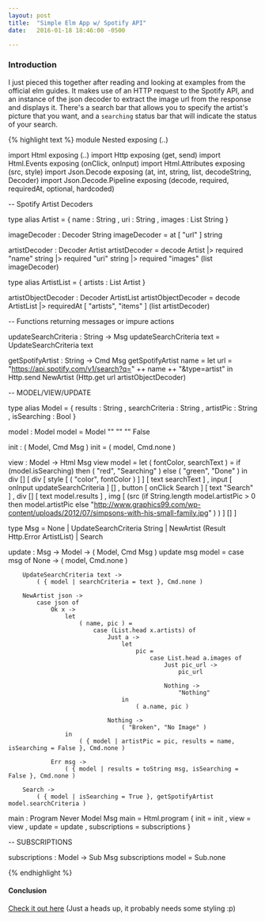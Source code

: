 ```yaml
---
layout: post
title:  "Simple Elm App w/ Spotify API"
date:   2016-01-18 18:46:00 -0500

---
```


### Introduction

I just pieced this together after reading and looking at examples from the official elm guides. It makes use of an HTTP request to the Spotify API, and an instance of the json decoder to extract the image url from the response and displays it. There's a search bar that allows you to specify the artist's picture that you want, and a `searching` status bar that will indicate the status of your search.


{% highlight text %}
module Nested exposing (..)

import Html exposing (..)
import Http exposing (get, send)
import Html.Events exposing (onClick, onInput)
import Html.Attributes exposing (src, style)
import Json.Decode exposing (at, int, string, list, decodeString, Decoder)
import Json.Decode.Pipeline exposing (decode, required, requiredAt, optional, hardcoded)


-- Spotify Artist Decoders


type alias Artist =
    { name : String
    , uri : String
    , images : List String
    }


imageDecoder : Decoder String
imageDecoder =
    at [ "url" ] string


artistDecoder : Decoder Artist
artistDecoder =
    decode Artist
        |> required "name" string
        |> required "uri" string
        |> required "images" (list imageDecoder)


type alias ArtistList =
    { artists : List Artist }


artistObjectDecoder : Decoder ArtistList
artistObjectDecoder =
    decode ArtistList
        |> requiredAt [ "artists", "items" ] (list artistDecoder)



-- Functions returning messages or impure actions


updateSearchCriteria : String -> Msg
updateSearchCriteria text =
    UpdateSearchCriteria text


getSpotifyArtist : String -> Cmd Msg
getSpotifyArtist name =
    let
        url =
            "https://api.spotify.com/v1/search?q=" ++ name ++ "&type=artist"
    in
        Http.send NewArtist (Http.get url artistObjectDecoder)



-- MODEL/VIEW/UPDATE


type alias Model =
    { results : String
    , searchCriteria : String
    , artistPic : String
    , isSearching : Bool
    }


model : Model
model =
    Model "" "" "" False


init : ( Model, Cmd Msg )
init =
    ( model, Cmd.none )


view : Model -> Html Msg
view model =
    let
        ( fontColor, searchText ) =
            if (model.isSearching) then
                ( "red", "Searching" )
            else
                ( "green", "Done" )
    in
        div []
            [ div [ style [ ( "color", fontColor ) ] ] [ text searchText ]
            , input [ onInput updateSearchCriteria ] []
            , button [ onClick Search ] [ text "Search" ]
            , div [] [ text model.results ]
            , img
                [ (src
                    (if String.length model.artistPic > 0 then
                        model.artistPic
                     else
                        "http://www.graphics99.com/wp-content/uploads/2012/07/simpsons-with-his-small-family.jpg"
                    )
                  )
                ]
                []
            ]


type Msg
    = None
    | UpdateSearchCriteria String
    | NewArtist (Result Http.Error ArtistList)
    | Search


update : Msg -> Model -> ( Model, Cmd Msg )
update msg model =
    case msg of
        None ->
            ( model, Cmd.none )

        UpdateSearchCriteria text ->
            ( { model | searchCriteria = text }, Cmd.none )

        NewArtist json ->
            case json of
                Ok x ->
                    let
                        ( name, pic ) =
                            case (List.head x.artists) of
                                Just a ->
                                    let
                                        pic =
                                            case List.head a.images of
                                                Just pic_url ->
                                                    pic_url

                                                Nothing ->
                                                    "Nothing"
                                    in
                                        ( a.name, pic )

                                Nothing ->
                                    ( "Broken", "No Image" )
                    in
                        ( { model | artistPic = pic, results = name, isSearching = False }, Cmd.none )

                Err msg ->
                    ( { model | results = toString msg, isSearching = False }, Cmd.none )

        Search ->
            ( { model | isSearching = True }, getSpotifyArtist model.searchCriteria )


main : Program Never Model Msg
main =
    Html.program
        { init = init
        , view = view
        , update = update
        , subscriptions = subscriptions
        }



-- SUBSCRIPTIONS


subscriptions : Model -> Sub Msg
subscriptions model =
    Sub.none

{% endhighlight %}

#### Conclusion
[Check it out here](http://yankev.github.io/elm-demos/spotify.html)
(Just a heads up, it probably needs some styling :p)
